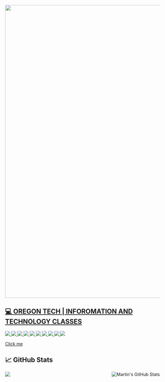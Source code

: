 <a href="url"><img src="https://github.com/edunzer/edunzer/blob/main/FINISHED%20GITHUB%20CUT%20GIF.gif" width="950">
  
## 💻 OREGON TECH | INFOROMATION AND TECHNOLOGY CLASSES

![](https://https://img.shields.io/badge/MIS285%20-PYTHON%20PROGRAMMING-green)
![](https://img.shields.io/badge/MIS251-NETWORKING%20FUNDAMENTALS-green)
![](https://img.shields.io/badge/BUS223-MARKETING%20I-green)
![](https://https://img.shields.io/badge/MIS285%20-PYTHON%20PROGRAMMING-green)
![](https://https://img.shields.io/badge/MIS285%20-PYTHON%20PROGRAMMING-green)
![](https://https://img.shields.io/badge/MIS285%20-PYTHON%20PROGRAMMING-green)
![](https://https://img.shields.io/badge/MIS285%20-PYTHON%20PROGRAMMING-green)
![](https://https://img.shields.io/badge/MIS285%20-PYTHON%20PROGRAMMING-green)
![](https://https://img.shields.io/badge/MIS285%20-PYTHON%20PROGRAMMING-green)
![](https://https://img.shields.io/badge/MIS285%20-PYTHON%20PROGRAMMING-green)





[Click me](http://www.google.com)

## &#x1f4c8; GitHub Stats

<a href="https://github.com/MartinHeinz/MartinHeinz">
  <img align="center" src="https://github-readme-stats.vercel.app/api/top-langs/?username=edunzer&hide=java,html&title_color=ffffff&text_color=c9cacc&icon_color=2bbc8a&bg_color=1d1f21" />
</a>
<a href="https://github.com/MartinHeinz/MartinHeinz">
  <img align="right" src="https://github-readme-stats.vercel.app/api?username=edunzer&show_icons=true&line_height=27&count_private=true&title_color=ffffff&text_color=c9cacc&icon_color=2bbc8a&bg_color=1d1f21" alt="Martin's GitHub Stats" />
</a>
 
 
<!--
**edunzer/edunzer** is a ✨ _special_ ✨ repository because its `README.md` (this file) appears on your GitHub profile.

Here are some ideas to get you started:

- 🔭 I’m currently working on ...
- 🌱 I’m currently learning ...
- 👯 I’m looking to collaborate on ...
- 🤔 I’m looking for help with ...
- 💬 Ask me about ...
- 📫 How to reach me: ...
- 😄 Pronouns: ...
- ⚡ Fun fact: ...
-->
